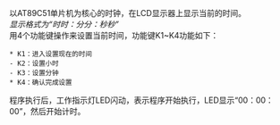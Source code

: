 以AT89C51单片机为核心的时钟，在LCD显示器上显示当前的时间。   
_显示格式为“时时：分分：秒秒”_  
用4个功能键操作来设置当前时间，功能键K1~K4功能如下：

    * K1：进入设置现在的时间
    - K2：设置小时
    - K3：设置分钟
    * K4：确认完成设置

程序执行后，工作指示灯LED闪动，表示程序开始执行，LED显示“00：00：00”，然后开始计时。
